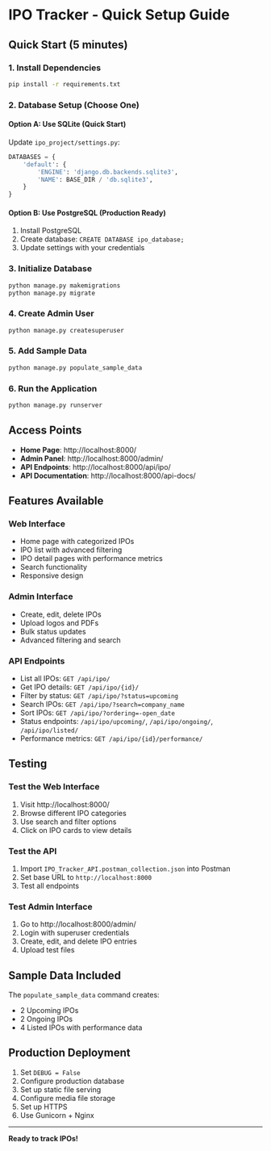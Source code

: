 # IPO Tracker - Quick Setup Guide

## Quick Start (5 minutes)

### 1. Install Dependencies
```bash
pip install -r requirements.txt
```

### 2. Database Setup (Choose One)

#### Option A: Use SQLite (Quick Start)
Update `ipo_project/settings.py`:
```python
DATABASES = {
    'default': {
        'ENGINE': 'django.db.backends.sqlite3',
        'NAME': BASE_DIR / 'db.sqlite3',
    }
}
```

#### Option B: Use PostgreSQL (Production Ready)
1. Install PostgreSQL
2. Create database: `CREATE DATABASE ipo_database;`
3. Update settings with your credentials

### 3. Initialize Database
```bash
python manage.py makemigrations
python manage.py migrate
```

### 4. Create Admin User
```bash
python manage.py createsuperuser
```

### 5. Add Sample Data
```bash
python manage.py populate_sample_data
```

### 6. Run the Application
```bash
python manage.py runserver
```

## Access Points

- **Home Page**: http://localhost:8000/
- **Admin Panel**: http://localhost:8000/admin/
- **API Endpoints**: http://localhost:8000/api/ipo/
- **API Documentation**: http://localhost:8000/api-docs/

## Features Available

### Web Interface
- Home page with categorized IPOs
- IPO list with advanced filtering
- IPO detail pages with performance metrics
- Search functionality
- Responsive design

### Admin Interface
- Create, edit, delete IPOs
- Upload logos and PDFs
- Bulk status updates
- Advanced filtering and search

### API Endpoints
- List all IPOs: `GET /api/ipo/`
- Get IPO details: `GET /api/ipo/{id}/`
- Filter by status: `GET /api/ipo/?status=upcoming`
- Search IPOs: `GET /api/ipo/?search=company_name`
- Sort IPOs: `GET /api/ipo/?ordering=-open_date`
- Status endpoints: `/api/ipo/upcoming/`, `/api/ipo/ongoing/`, `/api/ipo/listed/`
- Performance metrics: `GET /api/ipo/{id}/performance/`

## Testing

### Test the Web Interface
1. Visit http://localhost:8000/
2. Browse different IPO categories
3. Use search and filter options
4. Click on IPO cards to view details

### Test the API
1. Import `IPO_Tracker_API.postman_collection.json` into Postman
2. Set base URL to `http://localhost:8000`
3. Test all endpoints

### Test Admin Interface
1. Go to http://localhost:8000/admin/
2. Login with superuser credentials
3. Create, edit, and delete IPO entries
4. Upload test files

## Sample Data Included

The `populate_sample_data` command creates:
- 2 Upcoming IPOs
- 2 Ongoing IPOs  
- 4 Listed IPOs with performance data

## Production Deployment

1. Set `DEBUG = False`
2. Configure production database
3. Set up static file serving
4. Configure media file storage
5. Set up HTTPS
6. Use Gunicorn + Nginx

---

**Ready to track IPOs!** 